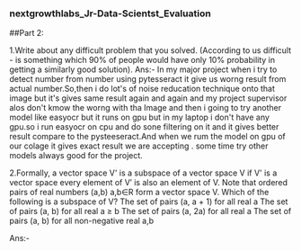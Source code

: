 ### nextgrowthlabs_Jr-Data-Scientst_Evaluation
##Part 2:

1.Write about any difficult problem that you solved. (According to us difficult - is something which 90% of people would have only 10% probability in getting a similarly good solution). 
Ans:- In my major project when i try to detect number from number using pytesseract it give us worng result from actual number.So,then i do lot's of noise reducation technique onto that image but it's gives same result again and again and my project supervisor alos don't kmow the worng with tha Image and then i going to try another model like easyocr but it runs on gpu but in my laptop i don't have any gpu.so i run easyocr on cpu and do sone filtering on it and it gives better result compare to the pysteeseract.And when we rum the model on gpu of our colage it gives exact result we are accepting . some time try other models always good for the project.


2.Formally, a vector space V' is a subspace of a vector space V if
V' is a vector space
every element of V′ is also an element of V.
Note that ordered pairs of real numbers (a,b) a,b∈R form a vector space V. Which of the following is a subspace of V?
The set of pairs (a, a + 1) for all real a
The set of pairs (a, b) for all real a ≥ b
The set of pairs (a, 2a) for all real a
The set of pairs (a, b) for all non-negative real a,b

Ans:-
